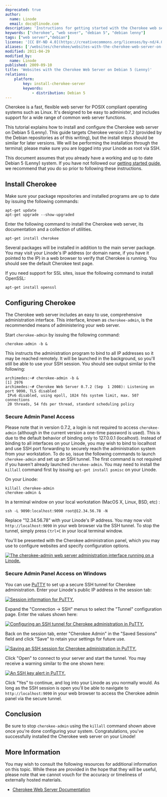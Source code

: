 ```yaml
---
deprecated: true
author:
  name: Linode
  email: docs@linode.com
description: 'Instructions for getting started with the Cherokee web server on Debian 5 (Lenny).'
keywords: ["cherokee", "web sever", "debian 5", "debian lenny"]
tags: ["web server","debian"]
license: '[CC BY-ND 4.0](https://creativecommons.org/licenses/by-nd/4.0)'
aliases: ['/websites/cherokee/websites-with-the-cherokee-web-server-on-debian-5-lenny/','/web-servers/cherokee/installing-cherokee-debian-5-lenny/','/web-servers/cherokee/websites-with-the-cherokee-web-server-on-debian-5-lenny/']
modified: 2011-04-29
modified_by:
  name: Linode
published: 2009-09-10
title: 'Websites with the Cherokee Web Server on Debian 5 (Lenny)'
relations:
    platform:
        key: install-cherokee-server
        keywords:
            - distribution: Debian 5
---
```


Cherokee is a fast, flexible web server for POSIX compliant operating systems such as Linux. It's designed to be easy to administer, and includes support for a wide range of common web server functions.

This tutorial explains how to install and configure the Cherokee web server on Debian 5 (Lenny). This guide targets Cherokee version 0.7.2 (provided by the Debian repositories as of this writing), but the install steps should be similar for later versions. We will be performing the installation through the terminal; please make sure you are logged into your Linode as root via SSH.

This document assumes that you already have a working and up to date Debian 5 (Lenny) system. If you have not followed our [getting started guide](/docs/getting-started/), we recommend that you do so prior to following these instructions.

## Install Cherokee

Make sure your package repositories and installed programs are up to date by issuing the following commands:

    apt-get update
    apt-get upgrade --show-upgraded

Enter the following command to install the Cherokee web server, its documentation and a collection of utilities.

    apt-get install cherokee

Several packages will be installed in addition to the main server package. You may visit your Linode's IP address (or domain name, if you have it pointed to the IP) in a web browser to verify that Cherokee is running. You should see the default Cherokee test page.

If you need support for SSL sites, issue the following command to install OpenSSL:

    apt-get install openssl

## Configuring Cherokee

The Cherokee web server includes an easy to use, comprehensive administration interface. This interface, known as `cherokee-admin`, is the recommended means of administering your web server.

Start `cherokee-admin` by issuing the following command:

    cherokee-admin -b &

This instructs the administration program to bind to all IP addresses so it may be reached remotely. It will be launched in the background, so you'll still be able to use your SSH session. You should see output similar to the following:

    archimedes:~# cherokee-admin -b &
    [1] 2976
    archimedes:~# Cherokee Web Server 0.7.2 (Sep  1 2008): Listening on port 9090, TLS disabled
     IPv6 disabled, using epoll, 1024 fds system limit, max. 507 connections
     20 threads, 54 fds per thread, standard scheduling policy

### Secure Admin Panel Access

Please note that in version 0.7.2, a login is not required to access `cherokee-admin` (although in the current version a one-time password is used). This is due to the default behavior of binding only to 127.0.0.1 (localhost). Instead of binding to all interfaces on your Linode, you may wish to bind to localhost and use SSH port forwarding to securely reach the administration system from your workstation. To do so, issue the following commands to launch `cherokee-admin` and set up an SSH tunnel. The first command is not required if you haven't already launched `cherokee-admin`. You may need to install the `killall` command first by issuing `apt-get install psmisc` on your Linode.

On your Linode:

    killall cherokee-admin
    cherokee-admin &

In a terminal window on your local workstation (MacOS X, Linux, BSD, etc) :

    ssh -L 9090:localhost:9090 root@12.34.56.78 -N

Replace "12.34.56.78" with your Linode's IP address. You may now visit `http://localhost:9090` in your web browser via the SSH tunnel. To stop the tunnel, simply press `Ctrl+C` in your local terminal window.

You'll be presented with the Cherokee administration panel, which you may use to configure websites and specify configuration options.

[![The cherokee-admin web server administration interface running on a Linode.](224-cherokee-admin-01-home.png)](224-cherokee-admin-01-home.png)

### Secure Admin Panel Access on Windows

You can use [PuTTY](http://www.chiark.greenend.org.uk/~sgtatham/putty/) to set up a secure SSH tunnel for Cherokee administration. Enter your Linode's public IP address in the session tab:

[![Session information for PuTTY.](225-cherokee-putty-01-session.png)](225-cherokee-putty-01-session.png)

Expand the "Connection -\> SSH" menus to select the "Tunnel" configuration page. Enter the values shown here:

[![Configuring an SSH tunnel for Cherokee administration in PuTTY.](226-cherokee-putty-02-tunnel.png)](226-cherokee-putty-02-tunnel.png)

Back on the session tab, enter "Cherokee Admin" in the "Saved Sessions" field and click "Save" to retain your settings for future use.

[![Saving an SSH session for Cherokee administration in PuTTY.](227-cherokee-putty-03-saved-session.png)](227-cherokee-putty-03-saved-session.png)

Click "Open" to connect to your server and start the tunnel. You may receive a warning similar to the one shown here:

[![An SSH key alert in PuTTY.](228-cherokee-putty-04-alert.png)](228-cherokee-putty-04-alert.png)

Click "Yes" to continue, and log into your Linode as you normally would. As long as the SSH session is open you'll be able to navigate to `http://localhost:9090` in your web browser to access the Cherokee admin panel via the secure tunnel.

## Conclusion

Be sure to stop `cherokee-admin` using the `killall` command shown above once you're done configuring your system. Congratulations, you've successfully installed the Cherokee web server on your Linode!

## More Information

You may wish to consult the following resources for additional information on this topic. While these are provided in the hope that they will be useful, please note that we cannot vouch for the accuracy or timeliness of externally hosted materials.

- [Cherokee Web Server Documentation](http://www.cherokee-project.com/doc/)
